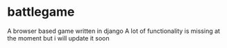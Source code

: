 # battlegame
A browser based game written in django
A lot of functionality is missing at the moment but i will update it soon

